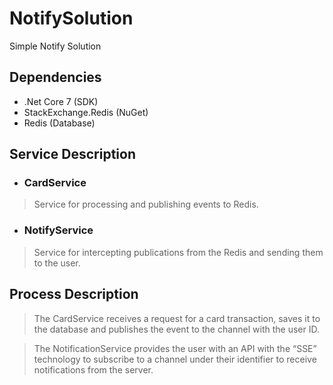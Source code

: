 # NotifySolution
Simple Notify Solution

## Dependencies
* .Net Core 7 (SDK)
* StackExchange.Redis (NuGet)
* Redis (Database)

## Service Description
* ### CardService 
> Service for processing and publishing events to Redis.
* ### NotifyService 
> Service for intercepting publications from the Redis and sending them to the user.

## Process Description
> The CardService receives a request for a card transaction, saves it to the database and publishes the event to the channel with the user ID.

> The NotificationService provides the user with an API with the “SSE” technology to subscribe to a channel under their identifier to receive notifications from the server.